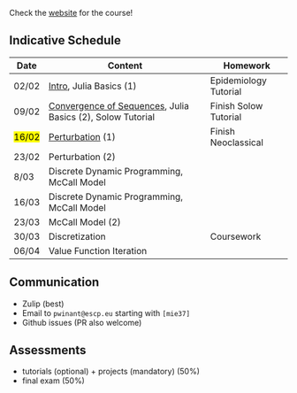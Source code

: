 Check the [website](https://www.mosphere.fr/mie37/) for the course!

## Indicative Schedule

| Date               | Content                                                                                                             | Homework               |
| ------------------ | ------------------------------------------------------------------------------------------------------------------- | ---------------------- |
| 02/02              | [Intro](http://www.mosphere.fr/mie37/slides/index.html), Julia Basics (1)                                           | Epidemiology Tutorial  |
| 09/02              | [Convergence of Sequences](http://www.mosphere.fr/mie37/slides/convergence.html), Julia Basics (2),  Solow Tutorial | Finish Solow Tutorial  |
| <mark>16/02</mark> | [Perturbation](http://www.mosphere.fr/mie37/slides/perturbation.html) (1)                                                                                                    | Finish Neoclassical    |
| 23/02              | Perturbation (2)                                                                                                    |                        |
| 8/03               | Discrete Dynamic Programming, McCall Model       |                        |
| 16/03              | Discrete Dynamic Programming, McCall Model                     |                        |
| 23/03              | McCall Model (2)                                                                                                    |                        |
| 30/03              | Discretization                                                                                         |    Coursework                    |
| 06/04              | Value Function Iteration                                                                                      |          |

## Communication

- Zulip (best)
- Email to `pwinant@escp.eu` starting with `[mie37]`
- Github issues (PR also welcome)

## Assessments

- tutorials (optional) + projects (mandatory) (50%)
- final exam (50%)

